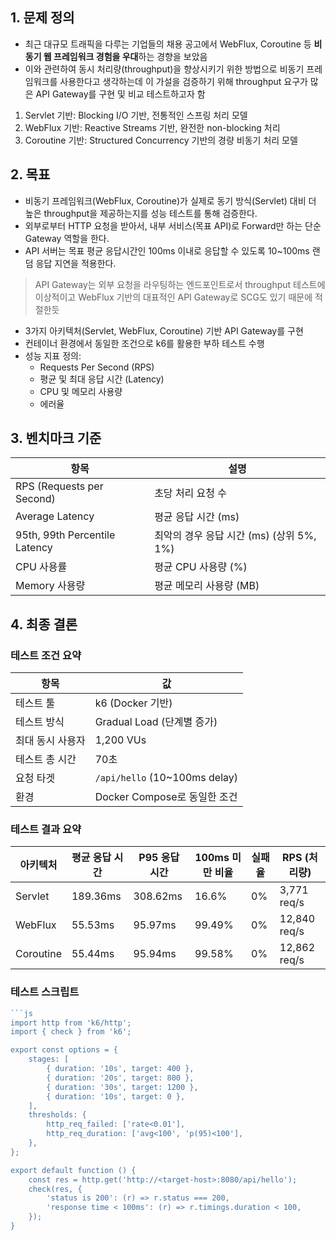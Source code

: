## 1. 문제 정의

- 최근 대규모 트래픽을 다루는 기업들의 채용 공고에서 WebFlux, Coroutine 등 **비동기 웹 프레임워크 경험을 우대**하는 경향을 보았음
- 이와 관련하여 동시 처리량(throughput)을 향상시키기 위한 방법으로 비동기 프레임워크를 사용한다고 생각하는데 이 가설을 검증하기 위해 throughput 요구가 많은 API Gateway를 구현 및 비교 테스트하고자 함 

1. Servlet 기반: Blocking I/O 기반, 전통적인 스프링 처리 모델
2. WebFlux 기반: Reactive Streams 기반, 완전한 non-blocking 처리
3. Coroutine 기반: Structured Concurrency 기반의 경량 비동기 처리 모델

## 2. 목표

- 비동기 프레임워크(WebFlux, Coroutine)가 실제로 동기 방식(Servlet) 대비 더 높은 throughput을 제공하는지를 성능 테스트를 통해 검증한다.
- 외부로부터 HTTP 요청을 받아서, 내부 서비스(목표 API)로 Forward만 하는 단순 Gateway 역할을 한다.
- API 서버는 목표 평균 응답시간인 100ms 이내로 응답할 수 있도록 10~100ms 랜덤 응답 지연을 적용한다.

> API Gateway는 외부 요청을 라우팅하는 엔드포인트로서 throughput 테스트에 이상적이고 WebFlux 기반의 대표적인 API Gateway로 SCG도 있기 때문에 적절한듯

- 3가지 아키텍처(Servlet, WebFlux, Coroutine) 기반 API Gateway를 구현
- 컨테이너 환경에서 동일한 조건으로 k6를 활용한 부하 테스트 수행
- 성능 지표 정의:
    - Requests Per Second (RPS)
    - 평균 및 최대 응답 시간 (Latency)
    - CPU 및 메모리 사용량
    - 에러율

## 3. 벤치마크 기준

| 항목                       | 설명                                            |
|------------------------------|-------------------------------------------------|
| RPS (Requests per Second)    | 초당 처리 요청 수                               |
| Average Latency              | 평균 응답 시간 (ms)                             |
| 95th, 99th Percentile Latency| 최악의 경우 응답 시간 (ms) (상위 5%, 1%)        |
| CPU 사용률                   | 평균 CPU 사용량 (%)                             |
| Memory 사용량                | 평균 메모리 사용량 (MB)                         |

## 4. 최종 결론


### 테스트 조건 요약

| 항목               | 값                            |
|--------------------|-------------------------------|
| 테스트 툴          | k6 (Docker 기반)              |
| 테스트 방식        | Gradual Load (단계별 증가)    |
| 최대 동시 사용자   | 1,200 VUs                     |
| 테스트 총 시간     | 70초                          |
| 요청 타겟          | `/api/hello` (10~100ms delay) |
| 환경               | Docker Compose로 동일한 조건  |

### 테스트 결과 요약

| 아키텍처    | 평균 응답 시간 | P95 응답 시간 | 100ms 미만 비율 | 실패율 | RPS (처리량) |
|-------------|----------------|----------------|------------------|--------|--------------|
| Servlet     | 189.36ms       | 308.62ms       | 16.6%            | 0%     | 3,771 req/s  |
| WebFlux     | 55.53ms        | 95.97ms        | 99.49%           | 0%     | 12,840 req/s |
| Coroutine   | 55.44ms        | 95.94ms        | 99.58%           | 0%     | 12,862 req/s |

### 테스트 스크립트

```js
```js
import http from 'k6/http';
import { check } from 'k6';

export const options = {
    stages: [
        { duration: '10s', target: 400 },
        { duration: '20s', target: 800 },
        { duration: '30s', target: 1200 },
        { duration: '10s', target: 0 },
    ],
    thresholds: {
        http_req_failed: ['rate<0.01'],
        http_req_duration: ['avg<100', 'p(95)<100'],
    },
};

export default function () {
    const res = http.get('http://<target-host>:8080/api/hello');
    check(res, {
        'status is 200': (r) => r.status === 200,
        'response time < 100ms': (r) => r.timings.duration < 100,
    });
}
```
```